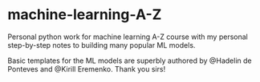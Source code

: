 # machine-learning-A-Z

Personal python work for machine learning A-Z course with my personal step-by-step notes to building many popular ML models.

Basic templates for the ML models are superbly authored by @Hadelin de Ponteves and @Kirill Eremenko. Thank you sirs!
